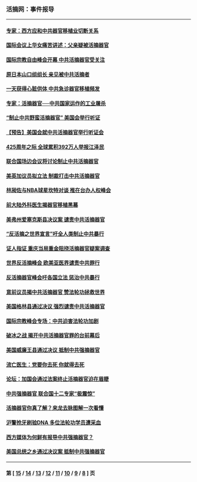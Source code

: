 ### 活摘网：事件报导
---
#### [专家：西方应和中共器官移植业切断关系](../../pages/nf5877/n13772828.md?08040430) 
#### [国际会议上华女痛苦讲述：父亲疑被活摘器官](../../pages/nf5877/n13771583.md?08040430) 
#### [国际宗教自由峰会开幕 中共活摘器官受关注](../../pages/nf5877/n13769995.md?08040430) 
#### [原日本山口组组长 亲见被中共活摘者](../../pages/nf5877/n13767360.md?08040430) 
#### [一天获得心脏供体 中共急诊器官移植频发](../../pages/nf5877/n13764689.md?08040430) 
#### [专家：活摘器官──中共国家运作的工业屠杀](../../pages/nf5877/n13761178.md?08040430) 
#### [“制止中共野蛮活摘器官” 美国会举行听证](../../pages/nf5877/n13735831.md?08040430) 
#### [【预告】美国会就中共活摘器官举行听证会](../../pages/nf5877/n13732843.md?08040430) 
#### [425周年之际 全球累积392万人举报江泽民](../../pages/nf5877/n13719232.md?08040430) 
#### [联合国场边会议将讨论制止中共活摘器官](../../pages/nf5877/n13656361.md?08040430) 
#### [美英加议员拟立法 制裁打击中共活摘器官](../../pages/nf5877/n13430251.md?08040430) 
#### [林昶佐与NBA球星坎特对谈 推在台办人权峰会](../../pages/nf5877/n13414467.md?08040430) 
#### [前大陆外科医生揭器官移植黑幕](../../pages/nf5877/n13401416.md?08040430) 
#### [美弗州爱塞克斯县决议案 谴责中共活摘器官](../../pages/nf5877/n13320919.md?08040430) 
#### [“反活摘之世界宣言”吁全人类制止中共暴行](../../pages/nf5877/n13259730.md?08040430) 
#### [证人指证 重庆当局重金阻挠活摘器官疑案调查](../../pages/nf5877/n13259127.md?08040430) 
#### [世界反活摘峰会 欧美亚医界谴责中共罪行](../../pages/nf5877/n13253550.md?08040430) 
#### [反活摘器官峰会吁各国立法 惩治中共暴行](../../pages/nf5877/n13245052.md?08040430) 
#### [意前议员揭中共活摘器官 赞法轮功拯救世界](../../pages/nf5877/n13203445.md?08040430) 
#### [美国格林县通过决议 强烈谴责中共活摘器官](../../pages/nf5877/n13119367.md?08040430) 
#### [国际宗教峰会专场：中共迫害法轮功加剧](../../pages/nf5877/n13088279.md?08040430) 
#### [破冰之战 揭开中共活摘器官罪的台前幕后](../../pages/nf5877/n13082457.md?08040430) 
#### [美国威廉王县通过决议 抵制中共强摘器官](../../pages/nf5877/n13056521.md?08040430) 
#### [流亡医生：党要你去死 你就得去死](../../pages/nf5877/n13052835.md?08040430) 
#### [论坛：加国会通过法案终止活摘器官迫在眉睫](../../pages/nf5877/n13029839.md?08040430) 
#### [中共强摘器官 联合国十二专家“极震惊”](../../pages/nf5877/n13024313.md?08040430) 
#### [活摘器官你真了解？来龙去脉图解一次看懂](../../pages/nf5877/n13013820.md?08040430) 
#### [沪警抢牙刷验DNA 多位法轮功学员遭采血](../../pages/nf5877/n12969218.md?08040430) 
#### [西方媒体为何鲜有报导中共强摘器官？](../../pages/nf5877/n12932034.md?08040430) 
#### [美国总统之乡通过决议案 抵制中共强摘器官](../../pages/nf5877/n12908242.md?08040430) 

---
#### 第 [ [15](./15.md?08040430) / [14](./14.md?08040430) / [13](./13.md?08040430) / [12](./12.md?08040430) / [11](./11.md?08040430) / [10](./10.md?08040430) / [9](./9.md?08040430) / [8](./8.md?08040430) ] 页
